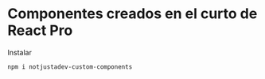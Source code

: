 # Componentes creados en el curto de React Pro

Instalar

```
npm i notjustadev-custom-components
```